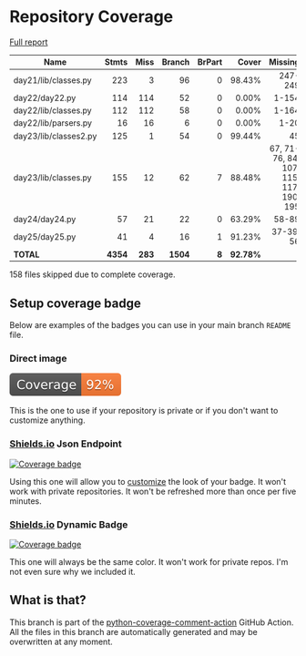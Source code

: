 # Repository Coverage

[Full report](https://htmlpreview.github.io/?https://github.com/alex-ong/adventofcode2023/blob/python-coverage-comment-action-data/htmlcov/index.html)

| Name                  |    Stmts |     Miss |   Branch |   BrPart |      Cover |   Missing |
|---------------------- | -------: | -------: | -------: | -------: | ---------: | --------: |
| day21/lib/classes.py  |      223 |        3 |       96 |        0 |     98.43% |   247-249 |
| day22/day22.py        |      114 |      114 |       52 |        0 |      0.00% |     1-154 |
| day22/lib/classes.py  |      112 |      112 |       58 |        0 |      0.00% |     1-164 |
| day22/lib/parsers.py  |       16 |       16 |        6 |        0 |      0.00% |      1-20 |
| day23/lib/classes2.py |      125 |        1 |       54 |        0 |     99.44% |        45 |
| day23/lib/classes.py  |      155 |       12 |       62 |        7 |     88.48% |67, 71-76, 84, 107, 115, 117, 190, 195 |
| day24/day24.py        |       57 |       21 |       22 |        0 |     63.29% |     58-89 |
| day25/day25.py        |       41 |        4 |       16 |        1 |     91.23% | 37-39, 56 |
|             **TOTAL** | **4354** |  **283** | **1504** |    **8** | **92.78%** |           |

158 files skipped due to complete coverage.


## Setup coverage badge

Below are examples of the badges you can use in your main branch `README` file.

### Direct image

[![Coverage badge](https://raw.githubusercontent.com/alex-ong/adventofcode2023/python-coverage-comment-action-data/badge.svg)](https://htmlpreview.github.io/?https://github.com/alex-ong/adventofcode2023/blob/python-coverage-comment-action-data/htmlcov/index.html)

This is the one to use if your repository is private or if you don't want to customize anything.

### [Shields.io](https://shields.io) Json Endpoint

[![Coverage badge](https://img.shields.io/endpoint?url=https://raw.githubusercontent.com/alex-ong/adventofcode2023/python-coverage-comment-action-data/endpoint.json)](https://htmlpreview.github.io/?https://github.com/alex-ong/adventofcode2023/blob/python-coverage-comment-action-data/htmlcov/index.html)

Using this one will allow you to [customize](https://shields.io/endpoint) the look of your badge.
It won't work with private repositories. It won't be refreshed more than once per five minutes.

### [Shields.io](https://shields.io) Dynamic Badge

[![Coverage badge](https://img.shields.io/badge/dynamic/json?color=brightgreen&label=coverage&query=%24.message&url=https%3A%2F%2Fraw.githubusercontent.com%2Falex-ong%2Fadventofcode2023%2Fpython-coverage-comment-action-data%2Fendpoint.json)](https://htmlpreview.github.io/?https://github.com/alex-ong/adventofcode2023/blob/python-coverage-comment-action-data/htmlcov/index.html)

This one will always be the same color. It won't work for private repos. I'm not even sure why we included it.

## What is that?

This branch is part of the
[python-coverage-comment-action](https://github.com/marketplace/actions/python-coverage-comment)
GitHub Action. All the files in this branch are automatically generated and may be
overwritten at any moment.